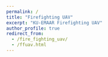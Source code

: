 ```yaml
---
permalink: /
title: "Firefighting UAV"
excerpt: "KU-EMAAR Firefighting UAV"
author_profile: true
redirect_from: 
  - /fire_fighting_uav/
  - /ffuav.html
---
```


